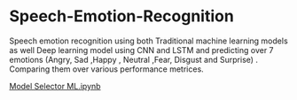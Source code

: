 # Speech-Emotion-Recognition
Speech emotion recognition using both Traditional machine learning models as well Deep learning model using CNN and LSTM and predicting over 7 emotions (Angry, Sad ,Happy , Neutral ,Fear, Disgust and Surprise) .
Comparing them over various performance metrices.

[Model Selector ML.ipynb](https://github.com/Nemesis9450/Speech-Emotion-Recognition/blob/main/Model%20Selector%20ML.ipynb)

